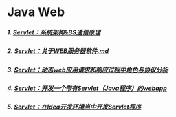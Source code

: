 # Java Web

##### 1. [Servlet：系统架构&BS通信原理](https://github.com/camelliaxiaohua/JavaWeb/blob/master/servlet00/Servlet%EF%BC%9A%E7%B3%BB%E7%BB%9F%E6%9E%B6%E6%9E%84%26BS%E9%80%9A%E4%BF%A1%E5%8E%9F%E7%90%86.md)
##### 2. [Servlet：关于WEB服务器软件.md](https://github.com/camelliaxiaohua/JavaWeb/blob/master/servlet00/%20Servlet%EF%BC%9A%E5%85%B3%E4%BA%8EWEB%E6%9C%8D%E5%8A%A1%E5%99%A8%E8%BD%AF%E4%BB%B6.md)
##### 3. [Servlet：动态web应用请求和响应过程中角色与协议分析](https://github.com/camelliaxiaohua/JavaWeb/blob/master/servlet00/%20Servlet%EF%BC%9A%E5%8A%A8%E6%80%81web%E5%BA%94%E7%94%A8%E8%AF%B7%E6%B1%82%E5%92%8C%E5%93%8D%E5%BA%94%E8%BF%87%E7%A8%8B%E4%B8%AD%E8%A7%92%E8%89%B2%E4%B8%8E%E5%8D%8F%E8%AE%AE%E5%88%86%E6%9E%90.md)
##### 4. [Servlet：开发一个带有Servlet（Java程序）的webapp](https://github.com/camelliaxiaohua/JavaWeb/blob/master/servlet00/%20Servlet%EF%BC%9A%E5%BC%80%E5%8F%91%E4%B8%80%E4%B8%AA%E5%B8%A6%E6%9C%89Servlet%EF%BC%88Java%E7%A8%8B%E5%BA%8F%EF%BC%89%E7%9A%84webapp.md)
##### 5. [Servlet：在Idea开发环境当中开发Servlet程序](https://github.com/camelliaxiaohua/JavaWeb/blob/master/servlet01/document/Servlet%EF%BC%9A%E5%9C%A8Idea%E5%BC%80%E5%8F%91%E7%8E%AF%E5%A2%83%E5%BD%93%E4%B8%AD%E5%BC%80%E5%8F%91Servlet%E7%A8%8B%E5%BA%8F.md)
